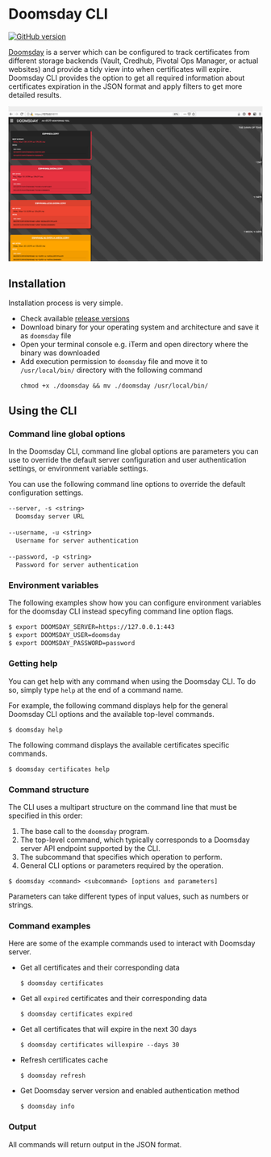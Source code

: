 # Doomsday CLI
[![GitHub version](https://badge.fury.io/gh/starkandwayne%2Fdoomsday-cli.svg)](https://github.com/starkandwayne/doomsday-cli/releases/latest)

[Doomsday](https://github.com/doomsday-project/doomsday) is a server which can be configured to track certificates from different storage backends (Vault, Credhub, Pivotal Ops Manager, or actual websites) and provide a tidy view into when certificates will expire. Doomsday CLI provides the option to get all required information about certificates expiration in the JSON format and apply filters to get more detailed results.

![Dashboard](images/dashboard.png "Dashboard")

## Installation

Installation process is very simple.
* Check available [release versions](https://github.com/starkandwayne/doomsday-cli/releases)
* Download binary for your operating system and architecture and save it as `doomsday` file
* Open your terminal console e.g. iTerm and open directory where the binary was downloaded
* Add execution permission to `doomsday` file and move it to `/usr/local/bin/` directory with the following command
   ```
   chmod +x ./doomsday && mv ./doomsday /usr/local/bin/
   ```

## Using the CLI

### Command line global options
In the Doomsday CLI, command line global options are parameters you can use to override the default server configuration and user authentication settings, or environment variable settings.

You can use the following command line options to override the default configuration settings.
```
--server, -s <string>
  Doomsday server URL

--username, -u <string>
  Username for server authentication

--password, -p <string>
  Password for server authentication
```

### Environment variables
The following examples show how you can configure environment variables for the doomsday CLI instead specyfing command line option flags.

```
$ export DOOMSDAY_SERVER=https://127.0.0.1:443
$ export DOOMSDAY_USER=doomsday
$ export DOOMSDAY_PASSWORD=password
```

### Getting help
You can get help with any command when using the Doomsday CLI. To do so, simply type `help` at the end of a command name.

For example, the following command displays help for the general Doomsday CLI options and the available top-level commands.
```
$ doomsday help
```
The following command displays the available certificates specific commands.
```
$ doomsday certificates help
```

### Command structure
The CLI uses a multipart structure on the command line that must be specified in this order:
1. The base call to the `doomsday` program.
2. The top-level command, which typically corresponds to a Doomsday server API endpoint supported by the CLI.
3. The subcommand that specifies which operation to perform.
4. General CLI options or parameters required by the operation.
```
$ doomsday <command> <subcommand> [options and parameters]
```
Parameters can take different types of input values, such as numbers or strings.

### Command examples
Here are some of the example commands used to interact with Doomsday server.
* Get all certificates and their corresponding data
   ```
   $ doomsday certificates
   ```
* Get all `expired` certificates and their corresponding data
   ```
   $ doomsday certificates expired
   ```
* Get all certificates that will expire in the next 30 days
   ```
   $ doomsday certificates willexpire --days 30
   ```
* Refresh certificates cache
   ```
   $ doomsday refresh
   ```
* Get Doomsday server version and enabled authentication method
   ```
   $ doomsday info
   ```
### Output
All commands will return output in the JSON format.